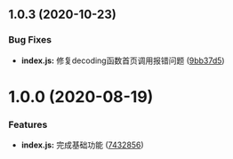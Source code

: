 ## 1.0.3 (2020-10-23)


### Bug Fixes

* **index.js:** 修复decoding函数首页调用报错问题 ([9bb37d5](https://github.com/Oc-master/medusa-wx-router/commit/9bb37d500a1aaf236f3ada5cfb1ac8d9ef41ca19))


# 1.0.0 (2020-08-19)


### Features

* **index.js:** 完成基础功能 ([7432856](https://github.com/Oc-master/medusa-wx-router/commit/7432856496282929287257627a7bcaa8af2a36f5))
